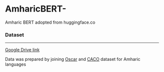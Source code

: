 # AmharicBERT-
Amharic BERT  adopted from huggingface.co 




### Dataset
---------------------
[Google Drive link](https://drive.google.com/file/d/1F53mvB28gx-ZiNlU1-Y2CtRJYWC6Dg3y/view?usp=sharing)

Data was prepared by joining [Oscar](https://oscar-public.huma-num.fr/shuff-orig/am) and [CACO](https://www.dke.ovgu.de/findke/en/Research/Data+Sets/Contemporary+Amharic+Corpus+%28CACO%29-p-1142.html) dataset for Amharic languages
